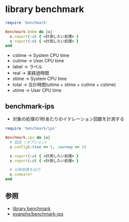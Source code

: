 # library benchmark

```ruby
require 'benchmark'

Benchmark.bmbm do |x|
  x.report(:a) { <計測したい処理> }
  x.report(:b) { <計測したい処理> }
end
```

- cstime -> System CPU time
- cutime -> User CPU time
- label  -> ラベル
- real   -> 実経過時間
- stime  -> System CPU time
- total  -> 合計時間(utime + stime + cutime + cstime)
- utime  -> User CPU time

## benchmark-ips
- 対象の処理の1秒あたりのイテレーション回数を計測する

```ruby
require 'benchmark/ips'

Benchmark.ips do |x|
  # 設定 (オプション)
  x.config(:time => 5, :warmup => 2)

  x.report(:a) { <計測したい処理> }
  x.report(:b) { <計測したい処理> }

  # 比較結果を出力
  x.compare!
end
```

## 参照
- [library benchmark](https://docs.ruby-lang.org/ja/3.0.0/library/benchmark.html)
- [evanphx/benchmark-ips](https://github.com/evanphx/benchmark-ips)
